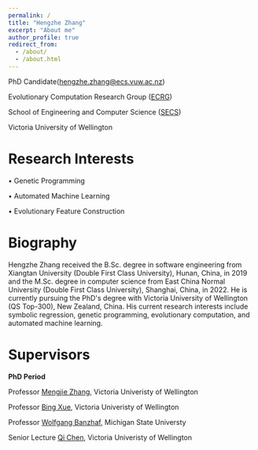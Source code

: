 ```yaml
---
permalink: /
title: "Hengzhe Zhang"
excerpt: "About me"
author_profile: true
redirect_from: 
  - /about/
  - /about.html
---
```


PhD Candidate(<span style="color: #0000a0">hengzhe.zhang@ecs.vuw.ac.nz</span>)

Evolutionary Computation Research Group ([ECRG](https://ecs.wgtn.ac.nz/Groups/ECRG/WebHome))

School of Engineering and Computer Science ([SECS](https://www.wgtn.ac.nz/engineering/school-of-engineering-and-computer-science))

Victoria University of Wellington


Research Interests
======
• Genetic Programming

• Automated Machine Learning

• Evolutionary Feature Construction


Biography
======
Hengzhe Zhang received the B.Sc. degree in software engineering from Xiangtan University (Double First Class University), Hunan, China, in 2019 and the M.Sc. degree in computer science from East China Normal University (Double First Class University), Shanghai, China, in 2022. He is currently pursuing the PhD's degree with Victoria University of Wellington (QS Top-300), New Zealand, China. His current research interests include symbolic regression, genetic programming, evolutionary computation, and automated machine learning.


Supervisors
======
**PhD Period**

Professor [Mengjie Zhang](https://scholar.google.co.nz/citations?user=hLvGrrkAAAAJ&hl=en), Victoria Univeristy of Wellington

Professor [Bing Xue](https://scholar.google.com/citations?user=RILgdb4AAAAJ&hl=en), Victoria Univeristy of Wellington

Professor [Wolfgang Banzhaf](https://scholar.google.com/citations?user=u-FjxEUAAAAJ&hl=en), Michigan State Universty

Senior Lecture [Qi Chen](https://scholar.google.com/citations?user=EMB-RXEAAAAJ&hl=en), Victoria Univeristy of Wellington


